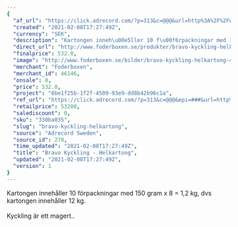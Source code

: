 ```yaml
---
{
  "af_url": "https://click.adrecord.com/?p=313&c=@@@&url=http%3A%2F%2Fwww.foderboxen.se%2Fprodukter%2Fbravo-kyckling-helkartong%2C479",
  "created": "2021-02-08T17:27:49Z",
  "currency": "SEK",
  "description": "Kartongen inneh\u00e5ller 10 f\u00f6rpackningar med 150 gram x 8 = 1,2 kg, dvs kartongen inneh\u00e5ller 12 kg.\nKyckling \u00e4r ett magert..",
  "direct_url": "http://www.foderboxen.se/produkter/bravo-kyckling-helkartong,479",
  "finalprice": 532.0,
  "image": "http://www.foderboxen.se/bilder/bravo-kyckling-helkartong-479.png",
  "merchant": "Foderboxen",
  "merchant_id": 46146,
  "onsale": 0,
  "price": 532.0,
  "project": "6be1f25b-1f2f-4509-93e9-dd8b42b96c1a",
  "ref_url": "https://click.adrecord.com/?p=313&c=@@@&epi=###&url=http%3A%2F%2Fwww.foderboxen.se%2Fprodukter%2Fbravo-kyckling-helkartong%2C479",
  "retailprice": 53200,
  "salediscount": 0,
  "sku": "330ba035",
  "slug": "bravo-kyckling-helkartong",
  "source": "Adrecord Sweden",
  "source_id": 270,
  "time_updated": "2021-02-08T17:27:49Z",
  "title": "Bravo Kyckling - Helkartong",
  "updated": "2021-02-08T17:27:49Z",
  "version": 1
}
---
```


<p> Kartongen innehåller 10 förpackningar med 150 gram x 8 = 1,2 kg, dvs kartongen innehåller 12 kg. <br><br>Kyckling är ett magert..</p>
